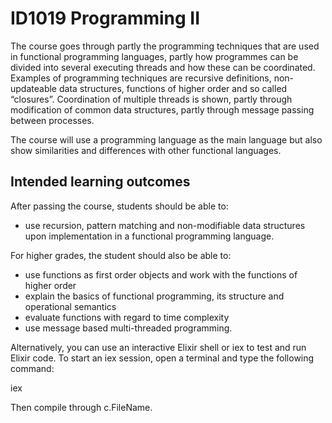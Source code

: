 # ID1019 Programming II
The course goes through partly the programming techniques that are used in functional programming languages, partly how programmes can be divided into several executing threads and how these can be coordinated. Examples of programming techniques are recursive definitions, non-updateable data structures, functions of higher order and so called “closures”. Coordination of multiple threads is shown, partly through modification of common data structures, partly through message passing between processes.

The course will use a programming language as the main language but also show similarities and differences with other functional languages.

## Intended learning outcomes
After passing the course, students should be able to:

- use recursion, pattern matching and non-modifiable data structures upon implementation in a functional programming language.

For higher grades, the student should also be able to:

- use functions as first order objects and work with the functions of higher order
- explain the basics of functional programming, its structure and operational semantics
- evaluate functions with regard to time complexity
- use message based multi-threaded programming.


Alternatively, you can use an interactive Elixir shell or iex to test and run Elixir code. To start an iex session, open a terminal and type the following command:

iex

Then compile through c.FileName.
